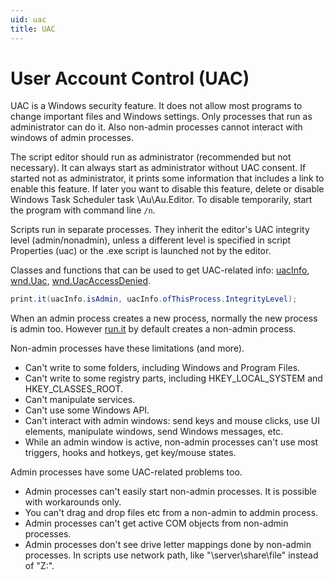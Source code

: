 ```yaml
---
uid: uac
title: UAC
---
```


# User Account Control (UAC)

UAC is a Windows security feature. It does not allow most programs to change important files and Windows settings. Only processes that run as administrator can do it. Also non-admin processes cannot interact with windows of admin processes.

The script editor should run as administrator (recommended but not necessary). It can always start as administrator without UAC consent. If started not as administrator, it prints some information that includes a link to enable this feature. If later you want to disable this feature, delete or disable Windows Task Scheduler task \Au\Au.Editor. To disable temporarily, start the program with command line `/n`.

Scripts run in separate processes. They inherit the editor's UAC integrity level (admin/nonadmin), unless a different level is specified in script Properties (uac) or the .exe script is launched not by the editor.

Classes and functions that can be used to get UAC-related info: [uacInfo](), [wnd.Uac](), [wnd.UacAccessDenied]().

```csharp
print.it(uacInfo.isAdmin, uacInfo.ofThisProcess.IntegrityLevel);
```

When an admin process creates a new process, normally the new process is admin too. However [run.it]() by default creates a non-admin process.

Non-admin processes have these limitations (and more).
- Can't write to some folders, including Windows and Program Files.
- Can't write to some registry parts, including HKEY_LOCAL_SYSTEM and HKEY_CLASSES_ROOT.
- Can't manipulate services.
- Can't use some Windows API.
- Can't interact with admin windows: send keys and mouse clicks, use UI elements, manipulate windows, send Windows messages, etc.
- While an admin window is active, non-admin processes can't use most triggers, hooks and hotkeys, get key/mouse states.

Admin processes have some UAC-related problems too.
- Admin processes can't easily start non-admin processes. It is possible with workarounds only.
- You can't drag and drop files etc from a non-admin to addmin process.
- Admin processes can't get active COM objects from non-admin processes.
- Admin processes don't see drive letter mappings done by non-admin processes. In scripts use network path, like "\\server\share\file" instead of "Z:".
